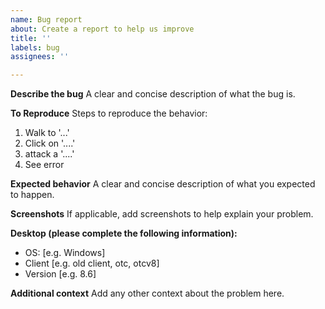 ```yaml
---
name: Bug report
about: Create a report to help us improve
title: ''
labels: bug
assignees: ''

---
```


**Describe the bug**
A clear and concise description of what the bug is.

**To Reproduce**
Steps to reproduce the behavior:
1. Walk to '...'
2. Click on '....'
3. attack a '....'
4. See error

**Expected behavior**
A clear and concise description of what you expected to happen.

**Screenshots**
If applicable, add screenshots to help explain your problem.

**Desktop (please complete the following information):**
 - OS: [e.g. Windows]
 - Client [e.g. old client, otc, otcv8]
 - Version [e.g. 8.6]

**Additional context**
Add any other context about the problem here.
